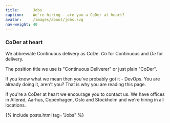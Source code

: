 ```yaml
---
title:      Jobs
caption:    We're hiring - are you a CoDer at heart?
avatar:     /images/about/jobs.svg
nav-weight: 40
---
```


### CoDer at heart


We abbreviate Continuous delivery as CoDe. _Co_ for Continuous and _De_ for delivery.

The position title we use is "Continuous Deliverer" or just plain "CoDer".

If you know what we mean then you've probably got it - DevOps. You are already doing it, aren't you? That is why you are reading this page.

If you're a CoDer at heart we encourage you to contact us. We have offices in Allerød, Aarhus, Copenhagen, Oslo and Stockholm and we're hiring in all locations.

{% include posts.html tag="Jobs" %}
